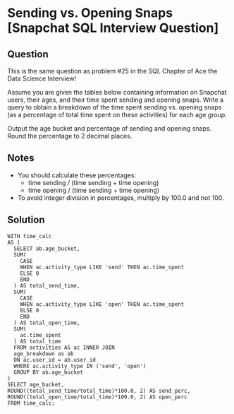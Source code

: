 # Sending vs. Opening Snaps [Snapchat SQL Interview Question]

## Question
This is the same question as problem #25 in the SQL Chapter of Ace the Data Science Interview!

Assume you are given the tables below containing information on Snapchat users, their ages, and their time spent sending and opening snaps. Write a query to obtain a breakdown of the time spent sending vs. opening snaps (as a percentage of total time spent on these activities) for each age group.

Output the age bucket and percentage of sending and opening snaps. Round the percentage to 2 decimal places.

## Notes

* You should calculate these percentages:
  * time sending / (time sending + time opening)
  * time opening / (time sending + time opening)
* To avoid integer division in percentages, multiply by 100.0 and not 100.

## Solution
```
WITH time_calc 
AS (
  SELECT ab.age_bucket,
  SUM(
    CASE
    WHEN ac.activity_type LIKE 'send' THEN ac.time_spent
    ELSE 0
    END
  ) AS total_send_time,
  SUM(
    CASE
    WHEN ac.activity_type LIKE 'open' THEN ac.time_spent
    ELSE 0
    END
  ) AS total_open_time,
  SUM(
    ac.time_spent
  ) AS total_time
  FROM activities AS ac INNER JOIN 
  age_breakdown as ab 
  ON ac.user_id = ab.user_id
  WHERE ac.activity_type IN ('send', 'open')
  GROUP BY ab.age_bucket
)
SELECT age_bucket,
ROUND((total_send_time/total_time)*100.0, 2) AS send_perc,
ROUND((total_open_time/total_time)*100.0, 2) AS open_perc
FROM time_calc;
```
